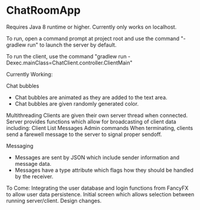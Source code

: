 # ChatRoomApp

Requires Java 8 runtime or higher.
Currently only works on localhost.

To run, open a command prompt at project root and use the command "-gradlew run" to launch the server by default.

To run the client, use the command "gradlew run -Dexec.mainClass=ChatClient.controller.ClientMain"

Currently Working:

Chat bubbles
- Chat bubbles are animated as they are added to the text area.
- Chat bubbles are given randomly generated color.

Multithreading
Clients are given their own server thread when connected.
Server provides functions which allow for broadcasting of client data including:
  Client List
  Messages
  Admin commands
When terminating, clients send a farewell message to the server to signal proper sendoff.

Messaging
- Messages are sent by JSON which include sender information and message data.
- Messages have a type attribute which flags how they should be handled by the receiver.


To Come:
Integrating the user database and login functions from FancyFX to allow user data persistence.
Initial screen which allows selection between running server/client.
Design changes.
